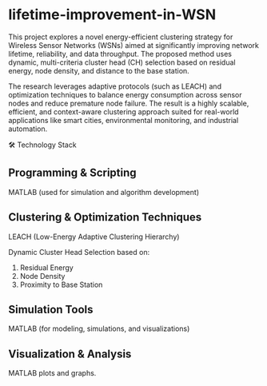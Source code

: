 # lifetime-improvement-in-WSN
This project explores a novel energy-efficient clustering strategy for Wireless Sensor Networks (WSNs) aimed at significantly improving network lifetime, reliability, and data throughput. The proposed method uses dynamic, multi-criteria cluster head (CH) selection based on residual energy, node density, and distance to the base station.

The research leverages adaptive protocols (such as LEACH) and optimization techniques to balance energy consumption across sensor nodes and reduce premature node failure. The result is a highly scalable, efficient, and context-aware clustering approach suited for real-world applications like smart cities, environmental monitoring, and industrial automation.

🛠️ Technology Stack

## Programming & Scripting

MATLAB (used for simulation and algorithm development)

## Clustering & Optimization Techniques

LEACH (Low-Energy Adaptive Clustering Hierarchy)

Dynamic Cluster Head Selection based on:

1. Residual Energy
2. Node Density
3. Proximity to Base Station

## Simulation Tools

MATLAB (for modeling, simulations, and visualizations)

## Visualization & Analysis

MATLAB plots and graphs.